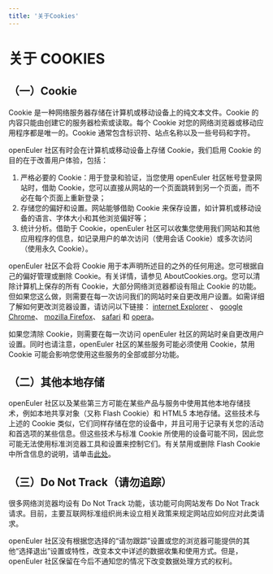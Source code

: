 ```yaml
---
title: '关于Cookies'
---
```


<div class='markdown markdown-statement' >

<h1>关于 COOKIES</h1>

## （一）Cookie

Cookie 是一种网络服务器存储在计算机或移动设备上的纯文本文件。Cookie 的内容只能由创建它的服务器检索或读取。每个 Cookie 对您的网络浏览器或移动应用程序都是唯一的。Cookie 通常包含标识符、站点名称以及一些号码和字符。

openEuler 社区有时会在计算机或移动设备上存储 Cookie，我们启用 Cookie 的目的在于改善用户体验，包括：

1. 严格必要的 Cookie：用于登录和验证，当您使用  openEuler  社区帐号登录网站时，借助 Cookie，您可以直接从网站的一个页面跳转到另一个页面，而不必在每个页面上重新登录；
2. 存储您的偏好和设置。网站能够借助 Cookie 来保存设置，如计算机或移动设备的语言、字体大小和其他浏览偏好等；
3. 统计分析。借助于 Cookie，openEuler 社区可以收集您使用我们网站和其他应用程序的信息，如记录用户的单次访问（使用会话 Cookie）或多次访问（使用永久 Cookie）。

openEuler 社区不会将 Cookie 用于本声明所述目的之外的任何用途。您可根据自己的偏好管理或删除 Cookie。有关详情，请参见 AboutCookies.org。您可以清除计算机上保存的所有 Cookie，大部分网络浏览器都设有阻止 Cookie 的功能。但如果您这么做，则需要在每一次访问我们的网站时亲自更改用户设置。如需详细了解如何更改浏览器设置，请访问以下链接： [internet Explorer](https://support.microsoft.com/zh-cn/windows/%E5%88%A0%E9%99%A4%E5%92%8C%E7%AE%A1%E7%90%86-cookie-168dab11-0753-043d-7c16-ede5947fc64d) 、 [google Chrome](https://support.google.com/chrome/answer/95647)、 [mozilla Firefox](https://support.mozilla.org/en-US/kb/cookies-information-websites-store-on-your-computer?redirectlocale=en-US&redirectslug=Cookies)、 [safari](https://support.apple.com/zh-cn/guide/safari/sfri11471/mac) 和 [opera](https://help.opera.com/en/latest/security-and-privacy/)。

如果您清除 Cookie，则需要在每一次访问 openEuler 社区的网站时亲自更改用户设置。同时也请注意，openEuler 社区的某些服务可能必须使用 Cookie，禁用 Cookie 可能会影响您使用这些服务的全部或部分功能。

## （二）其他本地存储

openEuler 社区以及某些第三方可能在某些产品与服务中使用其他本地存储技术，例如本地共享对象（又称 Flash Cookie）和 HTML5 本地存储。这些技术与上述的 Cookie 类似，它们同样存储在您的设备中，并且可用于记录有关您的活动和首选项的某些信息。但这些技术与标准 Cookie 所使用的设备可能不同，因此您可能无法使用标准浏览器工具和设置来控制它们。有关禁用或删除 Flash Cookie 中所含信息的说明，请单击[此处](https://www.flash.cn/download)。

## （三）Do Not Track（请勿追踪）

很多网络浏览器均设有 Do Not Track 功能，该功能可向网站发布 Do Not Track 请求。目前，主要互联网标准组织尚未设立相关政策来规定网站应如何应对此类请求。

openEuler 社区没有根据您选择的“请勿跟踪”设置或您的浏览器可能提供的其他“选择退出”设置或特性，改变本文中详述的数据收集和使用方式。但是，openEuler 社区保留在今后不通知您的情况下改变数据处理方式的权利。

</div>